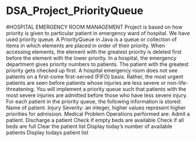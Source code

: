 # DSA_Project_PriorityQueue
#HOSPITAL EMERGENCY ROOM MANAGEMENT
Project is based on how priority is given to particular patient in emergency ward of hospital. We have used priority queue. A PriorityQueue in Java is a queue or collection of items in which elements are placed in order of their priority. When accessing elements, the element with the greatest priority is deleted first before the element with the lower priority.  In a hospital, the emergency department gives priority numbers to patients. The patient with the greatest priority gets checked up first.
A hospital emergency room does not see patients on a first-come first-served (FIFO) basis. Rather, the most urgent patients are seen before patients whose injuries are less severe or non-life-threatening. You will implement a priority queue such that patients with the most severe injuries are admitted before those who have less severe injury. For each patient in the priority queue, the following information is stored:
Name of patient.
Injury Severity: an integer, higher values represent higher priorities for admission.
Medical Problem
Operations performed are:
Admit a patient.
Discharge a patient
Check if empty beds are available
Check if all beds are full
Clear the patient list
Display today’s number of available patients
Display todays patient list
